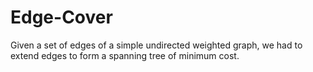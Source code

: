 # Edge-Cover
Given a set of edges of a simple undirected weighted graph, we had to extend edges to form a spanning tree of minimum cost.
